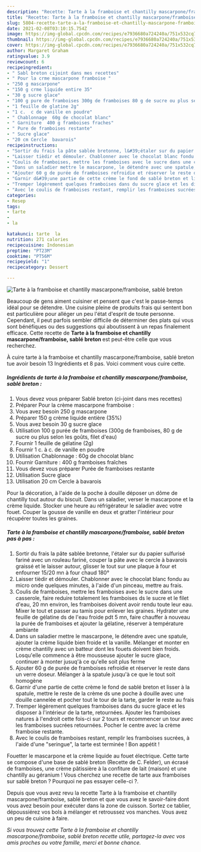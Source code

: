 ```yaml
---
description: "Recette: Tarte à la framboise et chantilly mascarpone/framboise, sablé breton"
title: "Recette: Tarte à la framboise et chantilly mascarpone/framboise, sablé breton"
slug: 5804-recette-tarte-a-la-framboise-et-chantilly-mascarpone-framboise-sable-breton
date: 2021-02-08T03:10:15.754Z
image: https://img-global.cpcdn.com/recipes/e7936680a724240a/751x532cq70/tarte-a-la-framboise-et-chantilly-mascarponeframboise-sable-breton-photo-principale-de-la-recette.jpg
thumbnail: https://img-global.cpcdn.com/recipes/e7936680a724240a/751x532cq70/tarte-a-la-framboise-et-chantilly-mascarponeframboise-sable-breton-photo-principale-de-la-recette.jpg
cover: https://img-global.cpcdn.com/recipes/e7936680a724240a/751x532cq70/tarte-a-la-framboise-et-chantilly-mascarponeframboise-sable-breton-photo-principale-de-la-recette.jpg
author: Margaret Graham
ratingvalue: 3.9
reviewcount: 6
recipeingredient:
- " Sabl breton cijoint dans mes recettes"
- " Pour la crme mascarpone framboise "
- "250 g mascarpone"
- "150 g crme liquide entire 35"
- "30 g sucre glace"
- "100 g pure de framboises 300g de framboises 80 g de sucre ou plus selon les gots filet deau"
- "1 feuille de glatine 2g"
- "1 c.  c de vanille en poudre"
- " Chablonnage  60g de chocolat blanc"
- " Garniture  400 g framboises fraches"
- " Pure de framboises restante"
- " Sucre glace"
- "20 cm Cercle  bavarois"
recipeinstructions:
- "Sortir du frais la pâte sablée bretonne, l&#39;étaler sur du papier sulfurisé fariné avec un rouleau fariné, couper la pâte avec le cercle à bavarois graissé et le laisser autour, glisser le tout sur une plaque à four et enfourner 15/20 mn à four chaud 180°"
- "Laisser tièdir et démouler. Chablonner avec le chocolat blanc fondu au micro onde quelques minutes, à l&#39;aide d&#39;un pinceau, mettre au frais."
- "Coulis de framboises, mettre les framboises avec le sucre dans une casserole, faire reduire totalement les framboises ds le sucre et le filet d&#39;eau, 20 mn environ, les framboises doivent avoir rendu toute leur eau. Mixer le tout et passer au tamis pour enlever les graines. Hydrater une feuille de gélatine ds de l&#39;eau froide pdt 5 mn, faire chauffer à nouveau la purée de framboises et ajouter la gélatine, réserver à température ambiante"
- "Dans un saladier mettre le mascarpone, le détendre avec une spatule, ajouter la crème liquide bien froide et la vanille. Mélanger et monter en crème chantilly avec un batteur dont les fouets doivent bien froids. Losqu&#39;elle commence à être mousseuse ajouter le sucre glace, continuer à monter jusuq&#39;à ce qu&#39;elle soit plus ferme"
- "Ajouter 60 g de purée de framboises refroidie et réserver le reste dans un verre doseur. Mélanger à la spatule jusqu&#39;à ce que le tout soit homogène"
- "Garnir d&#39;une partie de cette crème le fond de sablé breton et lisser à la spatule, mettre le reste de la crème ds une poche à douille avec une douille cannelée et pocher tout le tour de la tarte, garder le reste au frais"
- "Tremper légèrement quelques framboises dans du sucre glace et les disposer à l&#39;intérieur de la tarte, retournées. Ajouter les framboises natures à l&#39;endroit cette fois-ci sur 2 tours et recommencer un tour avec les framboises sucrées retournées. Pocher le centre avec la crème framboise restante."
- "Avec le coulis de framboises restant, remplir les framboises sucrées, à l&#39;aide d&#39;une &#34;seringue&#34;, la tarte est terminée ! Bon appétit !"
categories:
- Resep
tags:
- tarte
- 
- la

katakunci: tarte  la 
nutrition: 271 calories
recipecuisine: Indonesian
preptime: "PT23M"
cooktime: "PT56M"
recipeyield: "1"
recipecategory: Dessert

---
```



![Tarte à la framboise et chantilly mascarpone/framboise, sablé breton](https://img-global.cpcdn.com/recipes/e7936680a724240a/751x532cq70/tarte-a-la-framboise-et-chantilly-mascarponeframboise-sable-breton-photo-principale-de-la-recette.jpg)

Beaucoup de gens aiment cuisiner et pensent que c'est le passe-temps idéal pour se détendre. Une cuisine pleine de produits frais qui sentent bon est particulière pour alléger un peu l'état d'esprit de toute personne. Cependant, il peut parfois sembler difficile de déterminer des plats qui vous sont bénéfiques ou des suggestions qui aboutissent à un repas finalement efficace. Cette recette de <strong> Tarte à la framboise et chantilly mascarpone/framboise, sablé breton </strong> est peut-être celle que vous recherchez.

<!--inarticleads1-->

À cuire tarte à la framboise et chantilly mascarpone/framboise, sablé breton tue avoir besoin 13 Ingrédients et 8 pas. Voici comment vous cuire cette.

##### Ingrédients de tarte à la framboise et chantilly mascarpone/framboise, sablé breton :

1. Vous devez vous préparer  Sablé breton (ci-joint dans mes recettes)
1. Préparer  Pour la crème mascarpone framboise :
1. Vous avez besoin 250 g mascarpone
1. Préparer 150 g crème liquide entière (35%)
1. Vous avez besoin 30 g sucre glace
1. Utilisation 100 g purée de framboises (300g de framboises, 80 g de sucre ou plus selon les goûts, filet d&#39;eau)
1. Fournir 1 feuille de gélatine (2g)
1. Fournir 1 c. à c. de vanille en poudre
1. Utilisation  Chablonnage : 60g de chocolat blanc
1. Fournir  Garniture : 400 g framboises fraîches
1. Vous devez vous préparer  Purée de framboises restante
1. Utilisation  Sucre glace
1. Utilisation 20 cm Cercle à bavarois


Pour la décoration, à l&#39;aide de la poche à douille déposer un dôme de chantilly tout autour du biscuit. Dans un saladier, verser le mascarpone et la crème liquide. Stocker une heure au réfrigérateur le saladier avec votre fouet. Couper la gousse de vanille en deux et gratter l&#39;intérieur pour récupérer toutes les graines. 

<!--inarticleads2-->

##### Tarte à la framboise et chantilly mascarpone/framboise, sablé breton pas à pas :

1. Sortir du frais la pâte sablée bretonne, l&#39;étaler sur du papier sulfurisé fariné avec un rouleau fariné, couper la pâte avec le cercle à bavarois graissé et le laisser autour, glisser le tout sur une plaque à four et enfourner 15/20 mn à four chaud 180°
1. Laisser tièdir et démouler. Chablonner avec le chocolat blanc fondu au micro onde quelques minutes, à l&#39;aide d&#39;un pinceau, mettre au frais.
1. Coulis de framboises, mettre les framboises avec le sucre dans une casserole, faire reduire totalement les framboises ds le sucre et le filet d&#39;eau, 20 mn environ, les framboises doivent avoir rendu toute leur eau. Mixer le tout et passer au tamis pour enlever les graines. Hydrater une feuille de gélatine ds de l&#39;eau froide pdt 5 mn, faire chauffer à nouveau la purée de framboises et ajouter la gélatine, réserver à température ambiante
1. Dans un saladier mettre le mascarpone, le détendre avec une spatule, ajouter la crème liquide bien froide et la vanille. Mélanger et monter en crème chantilly avec un batteur dont les fouets doivent bien froids. Losqu&#39;elle commence à être mousseuse ajouter le sucre glace, continuer à monter jusuq&#39;à ce qu&#39;elle soit plus ferme
1. Ajouter 60 g de purée de framboises refroidie et réserver le reste dans un verre doseur. Mélanger à la spatule jusqu&#39;à ce que le tout soit homogène
1. Garnir d&#39;une partie de cette crème le fond de sablé breton et lisser à la spatule, mettre le reste de la crème ds une poche à douille avec une douille cannelée et pocher tout le tour de la tarte, garder le reste au frais
1. Tremper légèrement quelques framboises dans du sucre glace et les disposer à l&#39;intérieur de la tarte, retournées. Ajouter les framboises natures à l&#39;endroit cette fois-ci sur 2 tours et recommencer un tour avec les framboises sucrées retournées. Pocher le centre avec la crème framboise restante.
1. Avec le coulis de framboises restant, remplir les framboises sucrées, à l&#39;aide d&#39;une &#34;seringue&#34;, la tarte est terminée ! Bon appétit !


Fouetter le mascarpone et la crème liquide au fouet électrique. Cette tarte se compose d&#39;une base de sablé breton (Recette de C. Felder), un écrasé de framboises, une crème pâtissière à la confiture de lait (maison) et une chantilly au géranium ! Vous cherchez une recette de tarte aux framboises sur sablé breton ? Pourquoi ne pas essayer celle-ci ?. 

<!--inarticleads1-->

<p>
Depuis que vous avez revu la recette Tarte à la framboise et chantilly mascarpone/framboise, sablé breton et que vous avez le savoir-faire dont vous avez besoin pour exécuter dans la zone de cuisson. Sortez ce tablier, dépoussiérez vos bols à mélanger et retroussez vos manches. Vous avez un peu de cuisine à faire.
</p>

<p>
<i>Si vous trouvez cette Tarte à la framboise et chantilly mascarpone/framboise, sablé breton recette utile, partagez-la avec vos amis proches ou votre famille, merci et bonne chance.</i>
</p>
